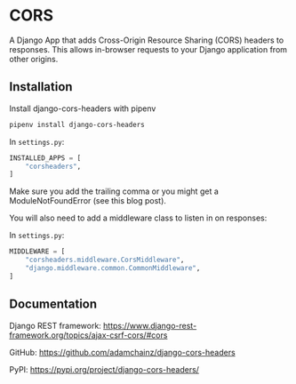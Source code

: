
# CORS

A Django App that adds Cross-Origin Resource Sharing (CORS) headers to responses. This allows in-browser requests to your Django application from other origins.

## Installation

Install django-cors-headers with pipenv

```bash
pipenv install django-cors-headers
```

In `settings.py`:

```python
INSTALLED_APPS = [
    "corsheaders",
]
```

Make sure you add the trailing comma or you might get a ModuleNotFoundError (see this blog post).

You will also need to add a middleware class to listen in on responses:

In `settings.py`:

```python
MIDDLEWARE = [
    "corsheaders.middleware.CorsMiddleware",
    "django.middleware.common.CommonMiddleware",
]
```

## Documentation

Django REST framework: <https://www.django-rest-framework.org/topics/ajax-csrf-cors/#cors>

GitHub: <https://github.com/adamchainz/django-cors-headers>

PyPI: <https://pypi.org/project/django-cors-headers/>
